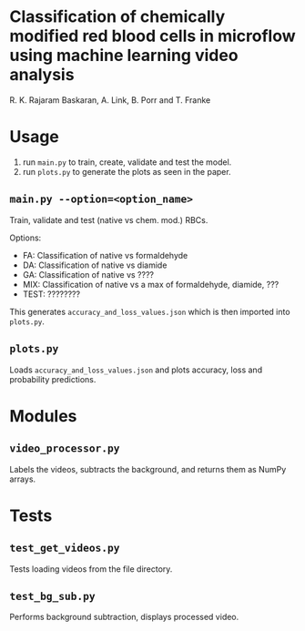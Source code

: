 # Classification of chemically modified red blood cells in microflow using machine learning video analysis

R. K. Rajaram Baskaran, A. Link, B. Porr and T. Franke

# Usage

 1. run `main.py` to train, create, validate and test the model.
 2. run `plots.py` to generate the plots as seen in the paper.

## `main.py --option=<option_name>`
Train, validate and test (native vs chem. mod.) RBCs.

Options:
 - FA: Classification of native vs formaldehyde
 - DA: Classification of native vs diamide
 - GA: Classification of native vs ????
 - MIX: Classification of native vs a max of formaldehyde, diamide, ???
 - TEST: ???????? 

This generates `accuracy_and_loss_values.json`
which is then imported into `plots.py`.


## `plots.py`
Loads `accuracy_and_loss_values.json` and
plots accuracy, loss and probability predictions.

# Modules


## `video_processor.py`
Labels the videos, subtracts the background, and 
returns them as NumPy arrays.


# Tests

## `test_get_videos.py`
Tests loading videos from the file directory.

## `test_bg_sub.py`
Performs background subtraction, displays processed video.
